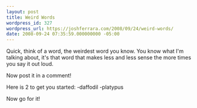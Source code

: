 ```yaml
---
layout: post
title: Weird Words
wordpress_id: 327
wordpress_url: https://joshferrara.com/2008/09/24/weird-words/
date: 2008-09-24 07:35:59.000000000 -05:00
---
```

Quick, think of a word, the weirdest word you know. You know what I'm talking about, it's that word that makes less and less sense the more times you say it out loud.

Now post it in a comment!

Here is 2 to get you started:
-daffodil
-platypus

Now go for it!
